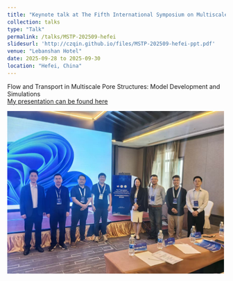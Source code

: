 ```yaml
---
title: "Keynote talk at The Fifth International Symposium on Multiscale Simulations of Thermophysics (第五届热物理多尺度模拟国际会议)"
collection: talks
type: "Talk"
permalink: /talks/MSTP-202509-hefei
slidesurl: 'http://czqin.github.io/files/MSTP-202509-hefei-ppt.pdf'
venue: "Lebanshan Hotel"
date: 2025-09-28 to 2025-09-30
location: "Hefei, China"
---
```


Flow and Transport in Multiscale Pore Structures: Model Development and Simulations  
[My presentation can be found here](http://czqin.github.io/files/MSTP-202509-hefei-ppt.pdf)  
<p align="left">
  <img src="/images/MSTP-202509-hefei-2.jpg" alt="Session chair" width="500">
</p>
